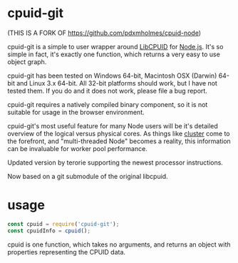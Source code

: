 cpuid-git
==========

(THIS IS A FORK OF https://github.com/pdxmholmes/cpuid-node)

cpuid-git is a simple to user wrapper around [LibCPUID](http://libcpuid.sourceforge.net/) for [Node.js](http://www.nodejs.org). It's so simple in fact, it's exactly one function, which returns a very easy to use object graph.

cpuid-git has been tested on Windows 64-bit, Macintosh OSX (Darwin) 64-bit and Linux 3.x 64-bit. All 32-bit platforms should work, but I have not tested them. If you do and it does not work, please file a bug report.

cpuid-git requires a natively compiled binary component, so it is not suitable for usage in the browser environment.

cpuid-git's most useful feature for many Node users will be it's detailed overview of the logical versus physical cores. As things like [cluster](http://www.nodejs.org/api/cluster.html) come to the forefront, and "multi-threaded Node" becomes a reality, this information can be invaluable for worker pool performance.

Updated version by terorie supporting the newest processor instructions.

Now based on a git submodule of the original libcpuid.

usage
==========

```JavaScript
const cpuid = require('cpuid-git');
const cpuidInfo = cpuid();
```

cpuid is one function, which takes no arguments, and returns an object with properties representing the CPUID data.
